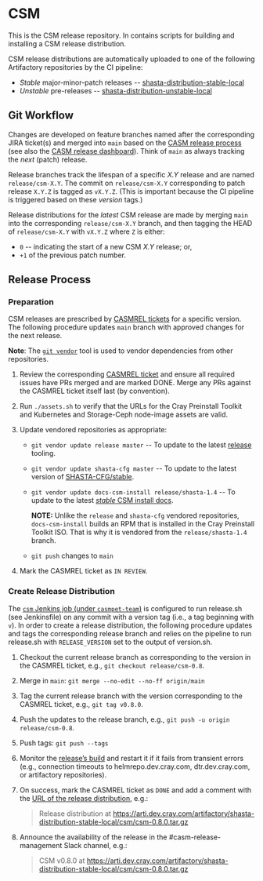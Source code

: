 # CSM

This is the CSM release repository. In contains scripts for building and
installing a CSM release distribution.

CSM release distributions are automatically uploaded to one of the following
Artifactory repositories by the CI pipeline:

* _Stable_ major-minor-patch releases --
  [shasta-distribution-stable-local](https://arti.dev.cray.com:443/artifactory/shasta-distribution-stable-local/)
* _Unstable_ pre-releases --
  [shasta-distribution-unstable-local](https://arti.dev.cray.com:443/artifactory/shasta-distribution-unstable-local/)


## Git Workflow

Changes are developed on feature branches named after the corresponding JIRA
ticket(s) and merged into `main` based on the [CASM release
process](https://connect.us.cray.com/confluence/display/CASM/CASM+Merge+and+Release+Process)
(see also the [CASM release
dashboard](https://connect.us.cray.com/confluence/display/CASM/CASM+Release+Progress+Dashboard)).
Think of `main` as always tracking the _next_ (patch) release.

Release branches track the lifespan of a specific _X.Y_ release and are named
`release/csm-X.Y`. The commit on `release/csm-X.Y` corresponding to patch
release `X.Y.Z` is tagged as `vX.Y.Z`. (This is important because the CI
pipeline is triggered based on these _version_ tags.)

Release distributions for the _latest_ CSM release are made by merging `main`
into the corresponding `release/csm-X.Y` branch, and then tagging the HEAD of
`release/csm-X.Y` with `vX.Y.Z` where `Z` is either:

* `0` -- indicating the start of a new CSM _X.Y_ release; or,
* `+1` of the previous patch number.


## Release Process


### Preparation

CSM releases are prescribed by [CASMREL
tickets](https://connect.us.cray.com/jira/projects/CASMREL/issues/) for a
specific version. The following procedure updates `main` branch with approved
changes for the next release.

**Note**: The [`git vendor`](https://github.com/brettlangdon/git-vendor) tool
is used to vendor dependencies from other repositories.

1.  Review the corresponding [CASMREL
    ticket](https://connect.us.cray.com/jira/projects/CASMREL/issues/) and
    ensure all required issues have PRs merged and are marked DONE. Merge any
    PRs against the CASMREL ticket itself last (by convention).

2.  Run `./assets.sh` to verify that the URLs for the Cray Preinstall Toolkit
    and Kubernetes and Storage-Ceph node-image assets are valid.

3.  Update vendored repositories as appropriate:

    *   `git vendor update release master` -- To update to the latest
        [release](https://stash.us.cray.com/projects/SHASTARELM/repos/release/browse)
        tooling.

    *   `git vendor update shasta-cfg master` -- To update to the latest
        version of [SHASTA-CFG/stable](https://stash.us.cray.com/projects/SHASTA-CFG/repos/stable/browse).

    *   `git vendor update docs-csm-install release/shasta-1.4` -- To
        update to the latest [_stable_ CSM install
        docs](https://stash.us.cray.com/projects/MTL/repos/docs-csm-install/browse?at=refs%2Fheads%2Frelease%2Fshasta-1.4).

        **NOTE:** Unlike the `release` and `shasta-cfg` vendored repositories,
        `docs-csm-install` builds an RPM that is installed in the Cray
        Preinstall Toolkit ISO. That is why it is vendored from the
        `release/shasta-1.4` branch.

    *   `git push` changes to `main`

4.  Mark the CASMREL ticket as `IN REVIEW`.


### Create Release Distribution

The [`csm` Jenkins job (under
`casmpet-team`)](https://cje2.dev.cray.com/teams-casmpet-team/job/casmpet-team/job/csm/)
is configured to run release.sh (see Jenkinsfile) on any commit with a version
tag (i.e., a tag beginning with `v`). In order to create a release
distribution, the following procedure updates and tags the corresponding
release branch and relies on the pipeline to run release.sh with
`RELEASE_VERSION` set to the output of version.sh.



1.  Checkout the current release branch as corresponding to the version in the
    CASMREL ticket, e.g., `git checkout release/csm-0.8`.

2.  Merge in `main`: `git merge --no-edit --no-ff origin/main`

3.  Tag the current release branch with the version corresponding to the
    CASMREL ticket, e.g., `git tag v0.8.0`.

4.  Push the updates to the release branch, e.g., `git push -u origin
    release/csm-0.8`.

5.  Push tags: `git push --tags`

6.  Monitor the [release’s
    build](https://cje2.dev.cray.com/teams-casmpet-team/blue/organizations/casmpet-team/csm/activity)
    and restart it if it fails from transient errors (e.g., connection timeouts
    to helmrepo.dev.cray.com, dtr.dev.cray.com, or artifactory repositories).

7.  On success, mark the CASMREL ticket as `DONE` and add a comment with the
    [URL of the release
    distribution](https://arti.dev.cray.com/artifactory/shasta-distribution-stable-local/csm/),
    e.g.:

    > Release distribution at
    > https://arti.dev.cray.com/artifactory/shasta-distribution-stable-local/csm/csm-0.8.0.tar.gz

8.  Announce the availability of the release in the #casm-release-management
    Slack channel, e.g.:

    > CSM v0.8.0 at
    > https://arti.dev.cray.com/artifactory/shasta-distribution-stable-local/csm/csm-0.8.0.tar.gz

